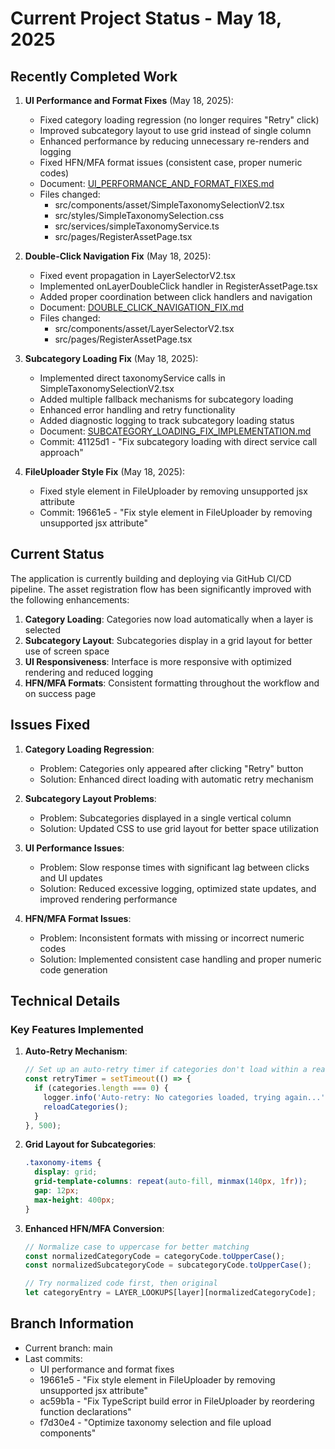 # Current Project Status - May 18, 2025

## Recently Completed Work

1. **UI Performance and Format Fixes** (May 18, 2025):
   - Fixed category loading regression (no longer requires "Retry" click)
   - Improved subcategory layout to use grid instead of single column
   - Enhanced performance by reducing unnecessary re-renders and logging
   - Fixed HFN/MFA format issues (consistent case, proper numeric codes)
   - Document: [UI_PERFORMANCE_AND_FORMAT_FIXES.md](./UI_PERFORMANCE_AND_FORMAT_FIXES.md)
   - Files changed:
     - src/components/asset/SimpleTaxonomySelectionV2.tsx
     - src/styles/SimpleTaxonomySelection.css
     - src/services/simpleTaxonomyService.ts
     - src/pages/RegisterAssetPage.tsx

2. **Double-Click Navigation Fix** (May 18, 2025): 
   - Fixed event propagation in LayerSelectorV2.tsx 
   - Implemented onLayerDoubleClick handler in RegisterAssetPage.tsx
   - Added proper coordination between click handlers and navigation
   - Document: [DOUBLE_CLICK_NAVIGATION_FIX.md](./DOUBLE_CLICK_NAVIGATION_FIX.md)
   - Files changed: 
     - src/components/asset/LayerSelectorV2.tsx
     - src/pages/RegisterAssetPage.tsx

3. **Subcategory Loading Fix** (May 18, 2025): 
   - Implemented direct taxonomyService calls in SimpleTaxonomySelectionV2.tsx
   - Added multiple fallback mechanisms for subcategory loading
   - Enhanced error handling and retry functionality
   - Added diagnostic logging to track subcategory loading status
   - Document: [SUBCATEGORY_LOADING_FIX_IMPLEMENTATION.md](./SUBCATEGORY_LOADING_FIX_IMPLEMENTATION.md)
   - Commit: 41125d1 - "Fix subcategory loading with direct service call approach"

4. **FileUploader Style Fix** (May 18, 2025):
   - Fixed style element in FileUploader by removing unsupported jsx attribute
   - Commit: 19661e5 - "Fix style element in FileUploader by removing unsupported jsx attribute"

## Current Status

The application is currently building and deploying via GitHub CI/CD pipeline. The asset registration flow has been significantly improved with the following enhancements:

1. **Category Loading**: Categories now load automatically when a layer is selected
2. **Subcategory Layout**: Subcategories display in a grid layout for better use of screen space
3. **UI Responsiveness**: Interface is more responsive with optimized rendering and reduced logging
4. **HFN/MFA Formats**: Consistent formatting throughout the workflow and on success page

## Issues Fixed

1. **Category Loading Regression**:
   - Problem: Categories only appeared after clicking "Retry" button
   - Solution: Enhanced direct loading with automatic retry mechanism

2. **Subcategory Layout Problems**:
   - Problem: Subcategories displayed in a single vertical column
   - Solution: Updated CSS to use grid layout for better space utilization

3. **UI Performance Issues**:
   - Problem: Slow response times with significant lag between clicks and UI updates
   - Solution: Reduced excessive logging, optimized state updates, and improved rendering performance

4. **HFN/MFA Format Issues**:
   - Problem: Inconsistent formats with missing or incorrect numeric codes
   - Solution: Implemented consistent case handling and proper numeric code generation

## Technical Details

### Key Features Implemented

1. **Auto-Retry Mechanism**:
   ```typescript
   // Set up an auto-retry timer if categories don't load within a reasonable time
   const retryTimer = setTimeout(() => {
     if (categories.length === 0) {
       logger.info('Auto-retry: No categories loaded, trying again...');
       reloadCategories();
     }
   }, 500);
   ```

2. **Grid Layout for Subcategories**:
   ```css
   .taxonomy-items {
     display: grid;
     grid-template-columns: repeat(auto-fill, minmax(140px, 1fr));
     gap: 12px;
     max-height: 400px;
   }
   ```

3. **Enhanced HFN/MFA Conversion**:
   ```typescript
   // Normalize case to uppercase for better matching
   const normalizedCategoryCode = categoryCode.toUpperCase();
   const normalizedSubcategoryCode = subcategoryCode.toUpperCase();
   
   // Try normalized code first, then original
   let categoryEntry = LAYER_LOOKUPS[layer][normalizedCategoryCode];
   ```

## Branch Information

- Current branch: main
- Last commits: 
  - UI performance and format fixes
  - 19661e5 - "Fix style element in FileUploader by removing unsupported jsx attribute"
  - ac59b1a - "Fix TypeScript build error in FileUploader by reordering function declarations"
  - f7d30e4 - "Optimize taxonomy selection and file upload components"